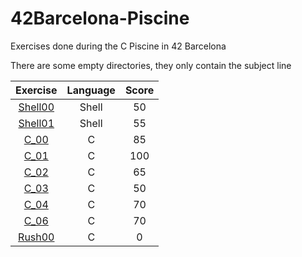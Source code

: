 # 42Barcelona-Piscine
<p>Exercises done during the C Piscine in 42 Barcelona</p>
<p>There are some empty directories, they only contain the subject line</p>

<table>
  <thead>
    <tr>
      <th>Exercise</th>
      <th>Language</th>
      <th>Score</th>
    </tr>
  </thead>
  <tbody align="center">
    <tr>
      <td><a href="/sh00">Shell00</a></td>
      <td>Shell</td>
      <td>50</td>
    </tr>
    <tr>
      <td><a href="/sh01">Shell01</a></td>
      <td>Shell</td>
      <td>55</td>
    </tr>
    <tr>
      <td><a href="/c_00">C_00</a></td>
      <td>C</td>
      <td>85</td>
    </tr>
    <tr>
      <td><a href="/c_01">C_01</a></td>
      <td>C</td>
      <td>100</td>
    </tr>
    <tr>
      <td><a href="/c_02">C_02</a></td>
      <td>C</td>
      <td>65</td>
    </tr>
    <tr>
      <td><a href="/c_03">C_03</a></td>
      <td>C</td>
      <td>50</td>
    </tr>
    <tr>
      <td><a href="/c_04">C_04</a></td>
      <td>C</td>
      <td>70</td>
    </tr>
    <tr>
      <td><a href="/c_06">C_06</a></td>
      <td>C</td>
      <td>70</td>
    </tr>
    <tr>
      <td><a href="/rush00">Rush00</a></td>
      <td>C</td>
      <td>0</td>
    </tr>
  </tbody>
</table>
